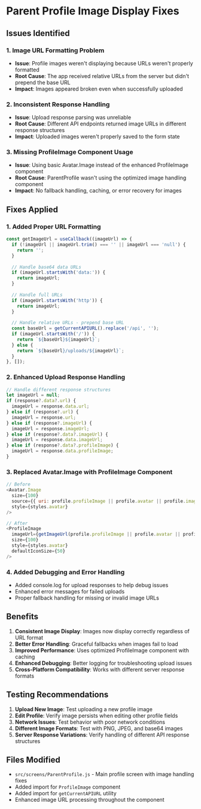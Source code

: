 # Parent Profile Image Display Fixes

## Issues Identified

### 1. **Image URL Formatting Problem**
- **Issue**: Profile images weren't displaying because URLs weren't properly formatted
- **Root Cause**: The app received relative URLs from the server but didn't prepend the base URL
- **Impact**: Images appeared broken even when successfully uploaded

### 2. **Inconsistent Response Handling**
- **Issue**: Upload response parsing was unreliable
- **Root Cause**: Different API endpoints returned image URLs in different response structures
- **Impact**: Uploaded images weren't properly saved to the form state

### 3. **Missing ProfileImage Component Usage**
- **Issue**: Using basic Avatar.Image instead of the enhanced ProfileImage component
- **Root Cause**: ParentProfile wasn't using the optimized image handling component
- **Impact**: No fallback handling, caching, or error recovery for images

## Fixes Applied

### 1. **Added Proper URL Formatting**
```javascript
const getImageUrl = useCallback((imageUrl) => {
  if (!imageUrl || imageUrl.trim() === '' || imageUrl === 'null') {
    return '';
  }
  
  // Handle base64 data URLs
  if (imageUrl.startsWith('data:')) {
    return imageUrl;
  }
  
  // Handle full URLs
  if (imageUrl.startsWith('http')) {
    return imageUrl;
  }
  
  // Handle relative URLs - prepend base URL
  const baseUrl = getCurrentAPIURL().replace('/api', '');
  if (imageUrl.startsWith('/')) {
    return `${baseUrl}${imageUrl}`;
  } else {
    return `${baseUrl}/uploads/${imageUrl}`;
  }
}, []);
```

### 2. **Enhanced Upload Response Handling**
```javascript
// Handle different response structures
let imageUrl = null;
if (response?.data?.url) {
  imageUrl = response.data.url;
} else if (response?.url) {
  imageUrl = response.url;
} else if (response?.imageUrl) {
  imageUrl = response.imageUrl;
} else if (response?.data?.imageUrl) {
  imageUrl = response.data.imageUrl;
} else if (response?.data?.profileImage) {
  imageUrl = response.data.profileImage;
}
```

### 3. **Replaced Avatar.Image with ProfileImage Component**
```javascript
// Before
<Avatar.Image 
  size={100} 
  source={{ uri: profile.profileImage || profile.avatar || profile.imageUrl }} 
  style={styles.avatar}
/>

// After
<ProfileImage
  imageUrl={getImageUrl(profile.profileImage || profile.avatar || profile.imageUrl)}
  size={100}
  style={styles.avatar}
  defaultIconSize={50}
/>
```

### 4. **Added Debugging and Error Handling**
- Added console.log for upload responses to help debug issues
- Enhanced error messages for failed uploads
- Proper fallback handling for missing or invalid image URLs

## Benefits

1. **Consistent Image Display**: Images now display correctly regardless of URL format
2. **Better Error Handling**: Graceful fallbacks when images fail to load
3. **Improved Performance**: Uses optimized ProfileImage component with caching
4. **Enhanced Debugging**: Better logging for troubleshooting upload issues
5. **Cross-Platform Compatibility**: Works with different server response formats

## Testing Recommendations

1. **Upload New Image**: Test uploading a new profile image
2. **Edit Profile**: Verify image persists when editing other profile fields
3. **Network Issues**: Test behavior with poor network conditions
4. **Different Image Formats**: Test with PNG, JPEG, and base64 images
5. **Server Response Variations**: Verify handling of different API response structures

## Files Modified

- `src/screens/ParentProfile.js` - Main profile screen with image handling fixes
- Added import for `ProfileImage` component
- Added import for `getCurrentAPIURL` utility
- Enhanced image URL processing throughout the component